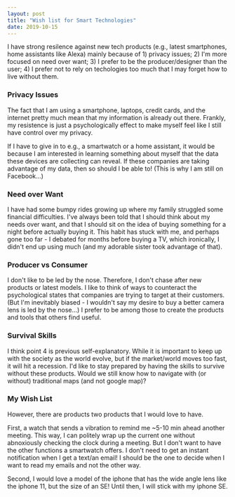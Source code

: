 ```yaml
---
layout: post
title: "Wish list for Smart Technologies"
date: 2019-10-15
---
```


I have strong resilence against new tech products (e.g., latest smartphones, home assistants like Alexa) mainly because of 1) privacy issues; 2) I'm more focused on need over want; 3) I prefer to be the producer/designer than the user; 4) I prefer not to rely on techologies too much that I may forget how to live without them.

### Privacy Issues
The fact that I am using a smartphone, laptops, credit cards, and the internet pretty much mean that my information is already out there. Frankly, my resistence is just a psychologically effect to make myself feel like I still have control over my privacy.

If I have to give in to e.g., a smartwatch or a home assistant, it would be because I am interested in learning something about myself that the data these devices are collecting can reveal. If these companies are taking advantage of my data, then so should I be able to! (This is why I am still on Facebook...)

### Need over Want
I have had some bumpy rides growing up where my family struggled some financial difficulties. I've always been told that I should think about my needs over want, and that I should sit on the idea of buying something for a night before actually buying it. This habit has stuck with me, and perhaps gone too far - I debated for months before buying a TV, which ironically, I didn't end up using much (and my adorable sister took advantage of that).

### Producer vs Consumer
I don't like to be led by the nose. Therefore, I don't chase after new products or latest models. I like to think of ways to counteract the psychological states that companies are trying to target at their customers. (But I'm inevitably biased - I wouldn't say my desire to buy a better camera lens is led by the nose...) I prefer to be among those to create the products and tools that others find useful. 

### Survival Skills
I think point 4 is previous self-explanatory. While it is important to keep up with the society as the world evolve, but if the market/world moves too fast, it will hit a recession. I'd like to stay prepared by having the skills to survive without these products. Would we still know how to navigate with (or without) traditional maps (and not google map)? 

### My Wish List
However, there are products two products that I would love to have. 

First, a watch that sends a vibration to remind me ~5-10 min ahead another meeting. This way, I can politely wrap up the current one without abnoxiously checking the clock during a meeting. But I don't want to have the other functions a smartwatch offers. I don't need to get an instant notification when I get a text/an email! I should be the one to decide when I want to read my emails and not the other way. 

Second, I would love a model of the iphone that has the wide angle lens like the iphone 11, but the size of an SE! Until then, I will stick with my iphone SE.